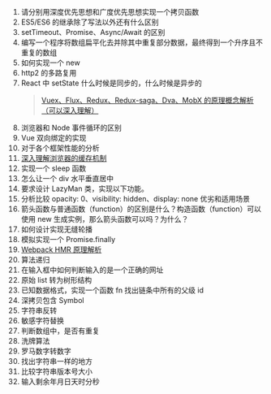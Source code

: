 1. 请分别用深度优先思想和广度优先思想实现一个拷贝函数
2. ES5/ES6 的继承除了写法以外还有什么区别
3. setTimeout、Promise、Async/Await 的区别
4. 编写一个程序将数组扁平化去并除其中重复部分数据，最终得到一个升序且不重复的数组
5. 如何实现一个 new
6. http2 的多路复用
7. React 中 setState 什么时候是同步的，什么时候是异步的
    > [Vuex、Flux、Redux、Redux-saga、Dva、MobX 的原理概念解析（可以深入理解）](https://zhuanlan.zhihu.com/p/53599723)
8. 浏览器和 Node 事件循环的区别
9. Vue 双向绑定的实现
10. 对于各个框架性能的分析
11. [深入理解浏览器的缓存机制](https://www.jianshu.com/p/54cc04190252)
12. 实现一个 sleep 函数
13. 怎么让一个 div 水平垂直居中
14. 要求设计 LazyMan 类，实现以下功能。
15. 分析比较 opacity: 0、visibility: hidden、display: none 优劣和适用场景
16. 箭头函数与普通函数（function）的区别是什么？构造函数（function）可以使用 new 生成实例，那么箭头函数可以吗？为什么？
17. 如何设计实现无缝轮播
18. 模拟实现一个 Promise.finally
19. [Webpack HMR 原理解析](https://zhuanlan.zhihu.com/p/30669007)
20. 算法递归
21. 在输入框中如何判断输入的是一个正确的网址
22. 原始 list 转为树形结构
23. 已知数据格式，实现一个函数 fn 找出链条中所有的父级 id
24. 深拷贝包含 Symbol
25. 字符串反转
26. 敏感字符替换
27. 判断数组中，是否有重复
28. 洗牌算法
29. 罗马数字转数字
30. 找出字符串一样的地方
31. 比较字符串版本号大小
32. 输入剩余年月日天时分秒
